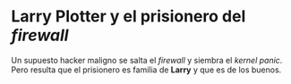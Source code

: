 # Larry Plotter y el prisionero del *firewall*

Un supuesto hacker maligno se salta el *firewall* y siembra el *kernel panic*. Pero resulta que el prisionero es familia de **Larry** y que es de los buenos.
